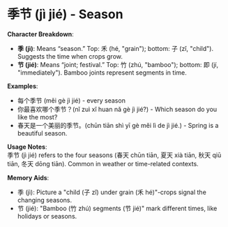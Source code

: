 # **季节 (jì jié) - Season**

**Character Breakdown**:  
- **季 (jì)**: Means “season.” Top: 禾 (hé, "grain"); bottom: 子 (zǐ, "child"). Suggests the time when crops grow.  
- **节 (jié)**: Means “joint; festival.” Top: 竹 (zhú, "bamboo"); bottom: 即 (jí, "immediately"). Bamboo joints represent segments in time.

**Examples**:  
- 每个季节 (měi gè jì jié) - every season  
- 你最喜欢哪个季节？(nǐ zuì xǐ huan nǎ gè jì jié?) - Which season do you like the most?  
- 春天是一个美丽的季节。(chūn tiān shì yī gè měi lì de jì jié.) - Spring is a beautiful season.

**Usage Notes**:  
季节 (jì jié) refers to the four seasons (春天 chūn tiān, 夏天 xià tiān, 秋天 qiū tiān, 冬天 dōng tiān). Common in weather or time-related contexts.

**Memory Aids**:  
- 季 (jì): Picture a "child (子 zǐ) under grain (禾 hé)"-crops signal the changing seasons.  
- 节 (jié): "Bamboo (竹 zhú) segments (节 jié)" mark different times, like holidays or seasons.